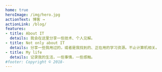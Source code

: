 ```yaml
---
home: true
heroImage: /img/hero.jpg
actionText: 博客 →
actionLink: /blog/
features:
- title: About IT
  details: 我会在这里分享一些技术、个人见解。
- title: Not only about IT
  details: 分享一些我用过的，或者是我找到的、正在用的学习资源。不止计算机相关。
- title: My life
  details: 记录我的生活，一些事情，一些感触。
#footer: Copyright © 2018-
---
```

